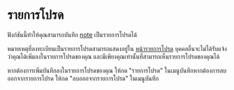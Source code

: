 # รายการโปรด

ฟังก์ชันนี้ทำให้คุณสามารถบันทึก [note](./note) เป็นรายการโปรดได้

หมายเหตุที่ลงทะเบียนเป็นรายการโปรดสามารถแสดงอยู่ใน [หน้ารายการโปรด](x-mi-web://my/favorites)
บุคคลอื่นจะไม่ได้รับแจ้งว่าคุณได้เพิ่มลงในรายการโปรดของคุณ และมีเพียงคุณเท่านั้นที่สามารถเห็นรายการโปรดของคุณได้

หากต้องการเพิ่มบันทึกลงในรายการโปรดของคุณ ให้กด "รายการโปรด" ในเมนูบันทึกหากต้องการลบออกจากรายการโปรด ให้กด "ลบออกจากรายการโปรด" ในเมนูบันทึก
